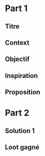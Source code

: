 # Part 1  

## Titre  
## Context  
## Objectif  
## Inspiration  
## Proposition  

# Part 2  

## Solution 1
## Loot gagné
